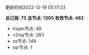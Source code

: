 更新时间2022-12-19 05:17:23

**总订阅: 73**
**总节点: 1305**
**有效节点: 482**
- trojan节点: 49
- v2ray节点: 283
- ss节点: 149
- ssr节点: 1
